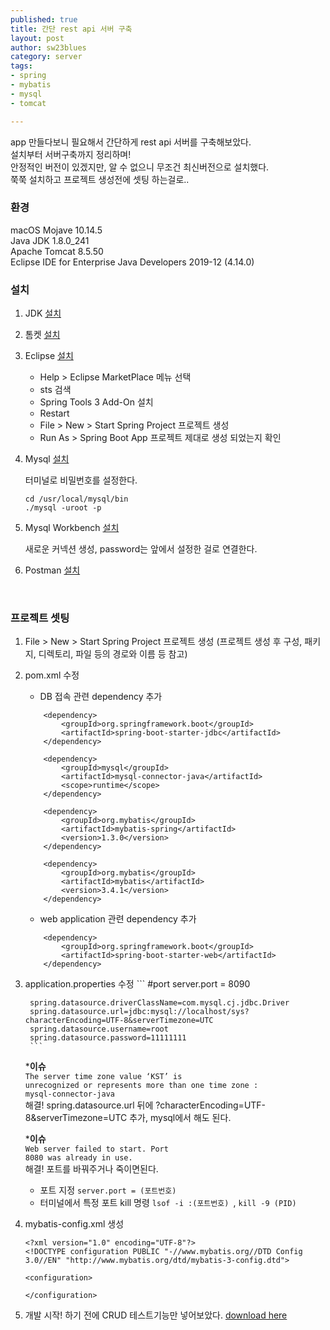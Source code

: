 ```yaml
--- 
published: true
title: 간단 rest api 서버 구축
layout: post
author: sw23blues
category: server
tags: 
- spring
- mybatis
- mysql
- tomcat

---
```


app 만들다보니 필요해서 간단하게 rest api 서버를 구축해보았다.<br>
설치부터 서버구축까지 정리하며!<br>
안정적인 버전이 있겠지만, 알 수 없으니 무조건 최신버전으로 설치했다.<br>
쭉쭉 설치하고 프로젝트 생성전에 셋팅 하는걸로..<br>

### 환경<br>
macOS Mojave 10.14.5<br>
Java JDK 1.8.0_241<br>
Apache Tomcat 8.5.50<br>
Eclipse IDE for Enterprise Java Developers 2019-12 (4.14.0)<br>

### 설치<br>
1. JDK [설치](https://www.oracle.com/technetwork/java/javase/downloads/index.html)

2. 톰켓 [설치](http://tomcat.apache.org/)

3. Eclipse [설치](https://www.eclipse.org/downloads/packages/)
    - Help > Eclipse MarketPlace 메뉴 선택
    - sts 검색
    - Spring Tools 3 Add-On 설치
    - Restart
    - File > New > Start Spring Project 프로젝트 생성
    - Run As > Spring Boot App 프로젝트 제대로 생성 되었는지 확인

4. Mysql [설치](https://dev.mysql.com/downloads/mysql)

    터미널로 비밀번호를 설정한다.
    ```
    cd /usr/local/mysql/bin
    ./mysql -uroot -p
    ```

5. Mysql Workbench [설치](https://dev.mysql.com/downloads/workbench)
    
    새로운 커넥션 생성, password는 앞에서 설정한 걸로 연결한다.

6. Postman [설치](https://www.postman.com/downloads/)
<br>

### 프로젝트 셋팅<br>
1. File > New > Start Spring Project 프로젝트 생성
(프로젝트 생성 후 구성, 패키지, 디렉토리, 파일 등의 경로와 이름 등 참고)

2. pom.xml 수정
    - DB 접속 관련 dependency 추가
    ```
		<dependency>
			<groupId>org.springframework.boot</groupId>
			<artifactId>spring-boot-starter-jdbc</artifactId>
		</dependency>
		
		<dependency>
			<groupId>mysql</groupId>
			<artifactId>mysql-connector-java</artifactId>
			<scope>runtime</scope>
		</dependency>
		
		<dependency>
			<groupId>org.mybatis</groupId>
			<artifactId>mybatis-spring</artifactId>
			<version>1.3.0</version>
		</dependency>

		<dependency>
			<groupId>org.mybatis</groupId>
			<artifactId>mybatis</artifactId>
			<version>3.4.1</version>
		</dependency>
    ```
    - web application 관련 dependency 추가  
    ```
		<dependency>
			<groupId>org.springframework.boot</groupId>
			<artifactId>spring-boot-starter-web</artifactId>
		</dependency>
    ```
3. application.properties 수정
    	```
    	#port
    	server.port = 8090 

    	spring.datasource.driverClassName=com.mysql.cj.jdbc.Driver
    	spring.datasource.url=jdbc:mysql://localhost/sys?characterEncoding=UTF-8&serverTimezone=UTC
    	spring.datasource.username=root
    	spring.datasource.password=11111111
    	```
    
    ***이슈**<br>
    <code>The server time zone value ‘KST’ is unrecognized or represents more than one time zone : mysql-connector-java</code><br>
    해결! spring.datasource.url 뒤에 ?characterEncoding=UTF-8&serverTimezone=UTC 추가, mysql에서 해도 된다.<br>
   
    ***이슈**<br>
    <code>Web server failed to start. Port 8080 was already in use.</code><br>
    해결! 포트를 바꿔주거나 죽이면된다.<br> 
    - 포트 지정 ```server.port = (포트번호)```<br>
    - 터미널에서 특정 포트 kill 명령 ```lsof -i :(포트번호) ```, ```kill -9 (PID)```
   
4. mybatis-config.xml 생성
	```
	<?xml version="1.0" encoding="UTF-8"?>
	<!DOCTYPE configuration PUBLIC "-//www.mybatis.org//DTD Config 3.0//EN" "http://www.mybatis.org/dtd/mybatis-3-config.dtd"> 
     
	<configuration>
     
	</configuration>
	```
5. 개발 시작! 하기 전에 CRUD 테스트기능만 넣어보았다. [download here]()
